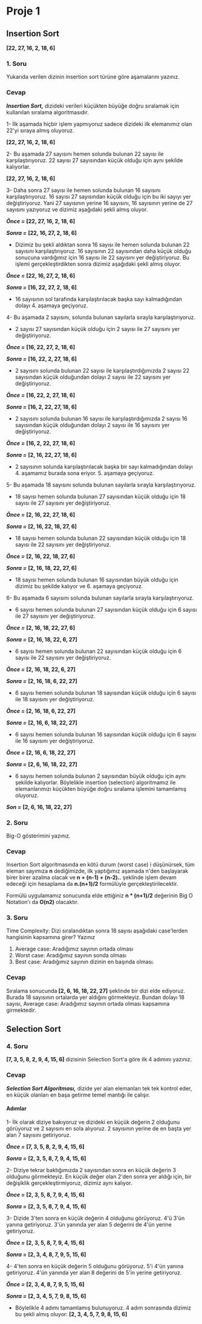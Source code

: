 # Proje 1

## Insertion Sort
**[22, 27, 16, 2, 18, 6]**

### 1. Soru

Yukarıda verilen dizinin insertion sort türüne göre aşamalarını yazınız.

### Cevap

***Insertion Sort,*** dizideki verileri küçükten büyüğe doğru sıralamak için kullanılan sıralama algoritmasıdır. 

1- İlk aşamada hiçbir işlem yapmıyoruz sadece dizideki ilk elemanımız olan 22'yi sıraya almış oluyoruz.

**[22, 27, 16, 2, 18, 6]**

2- Bu aşamada 27 sayısını hemen solunda bulunan 22 sayısı ile karşılaştırıyoruz. 22 sayısı 27 sayısından küçük olduğu için aynı şekilde kalıyorlar. 

**[22, 27, 16, 2, 18, 6]**

3- Daha sonra 27 sayısı ile hemen solunda bulunan 16 sayısını karşılaştırıyoruz. 16 sayısı 27 sayısından küçük olduğu için bu iki sayıyı yer değiştiriyoruz. Yani 27 sayısının yerine 16 sayısını, 16 sayısının yerine de 27 sayısını yazıyoruz ve dizimiz aşağıdaki şekli almış oluyor.

***Önce =*** **[22, 27, 16, 2, 18, 6]**

***Sonra =*** **[22, 16, 27, 2, 18, 6]**

 * Dizimiz bu şekli aldıktan sonra 16 sayısı ile hemen solunda bulunan 22 sayısını karşılaştırıyoruz. 16 sayısının 22 sayısından daha küçük olduğu sonucuna vardığımız için 16 sayısı ile 22 sayısını yer değiştiriyoruz. Bu işlemi gerçekleştirdikten sonra dizimiz aşağıdaki şekli almış oluyor. 

***Önce =*** **[22, 16, 27, 2, 18, 6]**

***Sonra =*** **[16, 22, 27, 2, 18, 6]**

* 16 sayısının sol tarafında karşılaştırılacak başka sayı kalmadığından dolayı 4. aşamaya geçiyoruz.

4- Bu aşamada 2 sayısını, solunda bulunan sayılarla sırayla karşılaştırıyoruz. 

* 2 sayısı 27 sayısından küçük olduğu için 2 sayısı ile 27 sayısını yer değiştiriyoruz. 

***Önce =*** **[16, 22, 27, 2, 18, 6]**

***Sonra =*** **[16, 22, 2, 27, 18, 6]**

* 2 sayısını solunda bulunan 22 sayısı ile karşılaştırdığımızda 2 sayısı 22 sayısından küçük olduğundan dolayı 2 sayısı ile 22 sayısını yer değiştiriyoruz.

***Önce =*** **[16, 22, 2, 27, 18, 6]**

***Sonra =*** **[16, 2, 22, 27, 18, 6]**

* 2 sayısını solunda bulunan 16 sayısı ile karşılaştırdığımızda 2 sayısı 16 sayısından küçük olduğundan dolayı 2 sayısı ile 16 sayısını yer değiştiriyoruz.

***Önce =*** **[16, 2, 22, 27, 18, 6]**

***Sonra =*** **[2, 16, 22, 27, 18, 6]**

* 2 sayısının solunda karşılaştırılacak başka bir sayı kalmadığından dolayı 4. aşamamız burada sona eriyor. 5. aşamaya geçiyoruz.

5- Bu aşamada 18 sayısını solunda bulunan sayılarla sırayla karşılaştırıyoruz.

* 18 sayısı hemen solunda bulunan 27 sayısından küçük olduğu için 18 sayısı ile 27 sayısını yer değiştiriyoruz. 

***Önce =*** **[2, 16, 22, 27, 18, 6]**

***Sonra =*** **[2, 16, 22, 18, 27, 6]**

* 18 sayısı hemen solunda bulunan 22 sayısından küçük olduğu için 18 sayısı ile 22 sayısını yer değiştiriyoruz. 

***Önce =*** **[2, 16, 22, 18, 27, 6]**

***Sonra =*** **[2, 16, 18, 22, 27, 6]**

* 18 sayısı hemen solunda bulunan 16 sayısından büyük olduğu için dizimiz bu şekilde kalıyor ve 6. aşamaya geçiyoruz. 

6- Bu aşamada 6 sayısını solunda bulunan sayılarla sırayla karşılaştırıyoruz. 

* 6 sayısı hemen solunda bulunan 27 sayısından küçük olduğu için 6 sayısı ile 27 sayısını yer değiştiriyoruz.

***Önce =*** **[2, 16, 18, 22, 27, 6]**

***Sonra =*** **[2, 16, 18, 22, 6, 27]**

* 6 sayısı hemen solunda bulunan 22 sayısından küçük olduğu için 6 sayısı ile 22 sayısını yer değiştiriyoruz.

***Önce =*** **[2, 16, 18, 22, 6, 27]**

***Sonra =*** **[2, 16, 18, 6, 22, 27]**

* 6 sayısı hemen solunda bulunan 18 sayısından küçük olduğu için 6 sayısı ile 18 sayısını yer değiştiriyoruz.

***Önce =*** **[2, 16, 18, 6, 22, 27]**

***Sonra =*** **[2, 16, 6, 18, 22, 27]**

* 6 sayısı hemen solunda bulunan 16 sayısından küçük olduğu için 6 sayısı ile 16 sayısını yer değiştiriyoruz.

***Önce =*** **[2, 16, 6, 18, 22, 27]**

***Sonra =*** **[2, 6, 16, 18, 22, 27]**

* 6 sayısı hemen solunda bulunan 2 sayısından büyük olduğu için aynı şekilde kalıyorlar. Böylelikle insertion (selection) algoritmamız ile elemanlarımızı küçükten büyüğe doğru sıralama işlemini tamamlamış oluyoruz.

***Son =*** **[2, 6, 16, 18, 22, 27]**

### 2. Soru

Big-O gösterimini yazınız.

### Cevap

Insertion Sort algoritmasında en kötü durum (worst case) i düşünürsek, tüm eleman sayımıza **n** dediğimizde, ilk yaptığımız aşamada n'den başlayarak birer birer azalma olacak ve **n + (n-1) + (n-2)..** şeklinde işlem devam edeceği için hesaplama da **n.(n+1)/2** formülüyle gerçekleştirilecektir. 

Formülü uygulamamız sonucunda elde ettiğiniz **n * (n+1)/2** değerinin Big O Notation'ı da **O(n2)** olacaktır.

### 3. Soru 

Time Complexity: Dizi sıralandıktan sonra 18 sayısı aşağıdaki case'lerden hangisinin kapsamına girer? Yazınız

1. Average case: Aradığımız sayının ortada olması
2. Worst case: Aradığımız sayının sonda olması
3. Best case: Aradığımız sayının dizinin en başında olması.

### Cevap

Sıralama sonucunda **[2, 6, 16, 18, 22, 27]** şeklinde bir dizi elde ediyoruz. Burada 18 sayısının ortalarda yer aldığını görmekteyiz. Bundan dolayı 18 sayısı, Average case: Aradığımız sayının ortada olması kapsamına girmektedir. 

## Selection Sort

### 4. Soru

**[7, 3, 5, 8, 2, 9, 4, 15, 6]** dizisinin Selection Sort'a göre ilk 4 adımını yazınız.

### Cevap

***Selection Sort Algoritması,*** dizide yer alan elemanları tek tek kontrol eder, en küçük olanları en başa getirme temel mantığı ile çalışır.

#### Adımlar

1- İlk olarak diziye bakıyoruz ve dizideki en küçük değerin 2 olduğunu görüyoruz ve 2 sayısını en sola alıyoruz. 2 sayısının yerine de en başta yer alan 7 sayısını getiriyoruz.

***Önce =*** **[7, 3, 5, 8, 2, 9, 4, 15, 6]**

***Sonra =*** **[2, 3, 5, 8, 7, 9, 4, 15, 6]**

2- Diziye tekrar baktığımızda 2 sayısından sonra en küçük değerin 3 olduğunu görmekteyiz. En küçük değer olan 2'den sonra yer aldığı için, bir değişiklik gerçekleştirmiyoruz, dizimiz aynı kalıyor. 

***Önce =*** **[2, 3, 5, 8, 7, 9, 4, 15, 6]**

***Sonra =*** **[2, 3, 5, 8, 7, 9, 4, 15, 6]**

3- Dizide 3'ten sonra en küçük değerin 4 olduğunu görüyoruz. 4'ü 3'ün yanına getiriyoruz. 3'ün yanında yer alan 5 değerini de 4'ün yerine getiriyoruz. 

***Önce =*** **[2, 3, 5, 8, 7, 9, 4, 15, 6]**

***Sonra =*** **[2, 3, 4, 8, 7, 9, 5, 15, 6]**

4- 4'ten sonra en küçük değerin 5 olduğunu görüyoruz. 5'i 4'ün yanına getiriyoruz. 4'ün yanında yer alan 8 değerini de 5'in yerine getiriyoruz.

***Önce =*** **[2, 3, 4, 8, 7, 9, 5, 15, 6]**

***Sonra =*** **[2, 3, 4, 5, 7, 9, 8, 15, 6]**

* Böylelikle 4 adımı tamamlamış bulunuyoruz. 4 adım sonrasında dizimiz bu şekli almış oluyor: **[2, 3, 4, 5, 7, 9, 8, 15, 6]**
